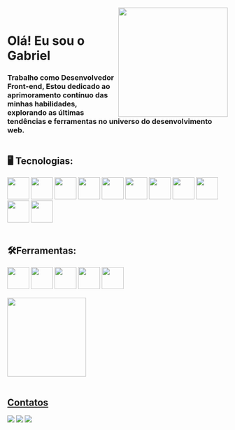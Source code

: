 <img align="right" width="250px" style="margin-top:-20px" src="https://media.tenor.com/_HwQHDixHnMAAAAM/kitten-cat.gif">

<h1>Olá! Eu sou o Gabriel</h1>
<h3>Trabalho como Desenvolvedor Front-end,  Estou dedicado ao aprimoramento contínuo das minhas habilidades, explorando as últimas tendências e ferramentas no universo do desenvolvimento web.</h3>

<p align="center">
  <img  width="350">
</p>
<div>
  <h2>🖥️ Tecnologias: </h2>
  <img src="https://cdn.jsdelivr.net/gh/devicons/devicon/icons/typescript/typescript-original.svg" width='50px'/> 
  <img src="https://cdn.jsdelivr.net/gh/devicons/devicon/icons/javascript/javascript-original.svg" width='50px' /> 
  <img src="https://cdn.jsdelivr.net/gh/devicons/devicon/icons/html5/html5-original.svg" width='50px'/>
  <img src="https://cdn.jsdelivr.net/gh/devicons/devicon/icons/css3/css3-original.svg" width='50px'/>
  <img src="https://cdn.jsdelivr.net/gh/devicons/devicon/icons/php/php-original.svg"  width='50px'/>
  <img src="https://cdn.jsdelivr.net/gh/devicons/devicon/icons/jquery/jquery-original.svg" width='50px'/>
  <img src="https://cdn.jsdelivr.net/gh/devicons/devicon/icons/yarn/yarn-original-wordmark.svg" width='50px'/> 
  <img src="https://cdn.jsdelivr.net/gh/devicons/devicon/icons/react/react-original.svg" width='50px'/>
  <img src="https://cdn.jsdelivr.net/gh/devicons/devicon/icons/nextjs/nextjs-original-wordmark.svg" fill="#fff" width='50px' />
  <img src="https://cdn.jsdelivr.net/gh/devicons/devicon/icons/tailwindcss/tailwindcss-plain.svg" width='50px' />
  <img src="https://cdn.jsdelivr.net/gh/devicons/devicon/icons/nodejs/nodejs-original.svg" width='50px'/>
</div>
<br />
<div>
  <h2>🛠️Ferramentas:</h2>
  <img src="https://cdn.jsdelivr.net/gh/devicons/devicon/icons/git/git-original.svg" width='50px'/>
  <img src="https://cdn.jsdelivr.net/gh/devicons/devicon/icons/github/github-original.svg" width='50px'/>
  <img src="https://cdn.jsdelivr.net/gh/devicons/devicon/icons/vscode/vscode-original.svg" width='50px'/>  
  <img src="https://cdn.jsdelivr.net/gh/devicons/devicon/icons/gimp/gimp-original.svg" width='50px'/>
  <img src="https://cdn.jsdelivr.net/gh/devicons/devicon/icons/photoshop/photoshop-plain.svg"  width='50px'/>
</div>
<br />
<div>
    <a href="https://github.com/gabrielS0ares">
  <img loading="lazy" height="180em" src="https://github-readme-stats.vercel.app/api/top-langs/?username=gabrielS0ares&layout=compact&langs_count=7&theme=dracula"/>
</div>
<br />

<h2>Contatos</h2>
<div>
  <a href="https://instagram.com/eo_gabu" target="_blank"><img loading="lazy" src="https://img.shields.io/badge/-Instagram-%23E4405F?style=for-the-badge&logo=instagram&logoColor=white" target="_blank"></a>
  <a href = "mailto:soaresgabriel33#gmail.com"><img loading="lazy" src="https://img.shields.io/badge/Gmail-D14836?style=for-the-badge&logo=gmail&logoColor=white" target="_blank"></a>
  <a href="https://www.linkedin.com/in/gabriel-gabu" target="_blank"><img loading="lazy" src="https://img.shields.io/badge/-LinkedIn-%230077B5?style=for-the-badge&logo=linkedin&logoColor=white" target="_blank"></a>   
</div>
